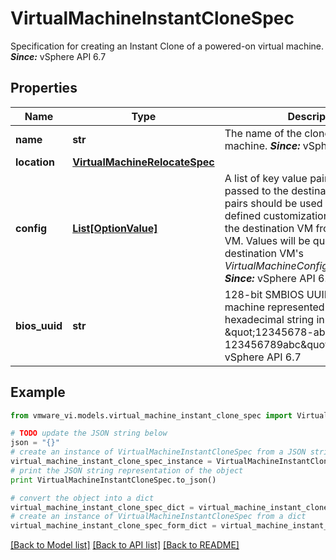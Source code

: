 # VirtualMachineInstantCloneSpec

Specification for creating an Instant Clone of a powered-on virtual machine.  ***Since:*** vSphere API 6.7 

## Properties
Name | Type | Description | Notes
------------ | ------------- | ------------- | -------------
**name** | **str** | The name of the cloned virtual machine.  ***Since:*** vSphere API 6.7  | 
**location** | [**VirtualMachineRelocateSpec**](VirtualMachineRelocateSpec.md) |  | 
**config** | [**List[OptionValue]**](OptionValue.md) | A list of key value pairs that will be passed to the destination VM.  These pairs should be used to provide user-defined customization to differentiate the destination VM from the source VM. Values will be queryable via destination VM&#39;s *VirtualMachineConfigInfo.extraConfig*.  ***Since:*** vSphere API 6.7  | [optional] 
**bios_uuid** | **str** | 128-bit SMBIOS UUID of a virtual machine represented as a hexadecimal string in \&quot;12345678-abcd-1234-cdef-123456789abc\&quot; format.  ***Since:*** vSphere API 6.7  | [optional] 

## Example

```python
from vmware_vi.models.virtual_machine_instant_clone_spec import VirtualMachineInstantCloneSpec

# TODO update the JSON string below
json = "{}"
# create an instance of VirtualMachineInstantCloneSpec from a JSON string
virtual_machine_instant_clone_spec_instance = VirtualMachineInstantCloneSpec.from_json(json)
# print the JSON string representation of the object
print VirtualMachineInstantCloneSpec.to_json()

# convert the object into a dict
virtual_machine_instant_clone_spec_dict = virtual_machine_instant_clone_spec_instance.to_dict()
# create an instance of VirtualMachineInstantCloneSpec from a dict
virtual_machine_instant_clone_spec_form_dict = virtual_machine_instant_clone_spec.from_dict(virtual_machine_instant_clone_spec_dict)
```
[[Back to Model list]](../README.md#documentation-for-models) [[Back to API list]](../README.md#documentation-for-api-endpoints) [[Back to README]](../README.md)


